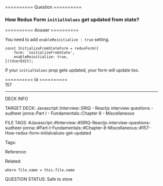 ========== Question ==========  

### How Redux Form `initialValues` get updated from state?  

========== Answer ==========  

You need to add `enableReinitialize : true` setting.

<!-- codeblock-start -->
<pre><code class="hljs language-javascript"><span class="hljs-keyword">const</span> <span class="hljs-title class_">InitializeFromStateForm</span> = <span class="hljs-title function_">reduxForm</span>({
    <span class="hljs-attr">form</span>: <span class="hljs-string">'initializeFromState'</span>,
    <span class="hljs-attr">enableReinitialize</span>: <span class="hljs-literal">true</span>,
})(<span class="hljs-title class_">UserEdit</span>);
</code></pre>
<!-- codeblock-end -->

If your `initialValues` prop gets updated, your form will update too.

========== Id ==========  
157

---

DECK INFO

TARGET DECK: Javascript::Interview::SRIQ - Reactjs interview questions - sudheer jonna::Part I - Fundamentals::Chapter 8 - Miscellaneous

FILE TAGS: #Javascript::#Interview::#SRIQ-Reactjs-interview-questions-sudheer-jonna::#Part-I-Fundamentals::#Chapter-8-Miscellaneous::#157-How-redux-form-initialvalues-get-updated

Tags:

Reference:

Related:

```dataview
where file.name = this.file.name
```
QUESTION STATUS: Safe to store

